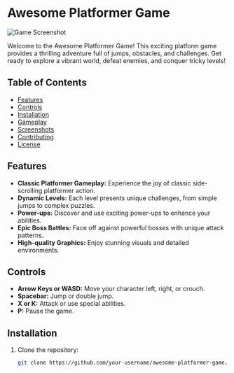 # Awesome Platformer Game

![Game Screenshot](screenshot.png)

Welcome to the Awesome Platformer Game! This exciting platform game provides a thrilling adventure full of jumps, obstacles, and challenges. Get ready to explore a vibrant world, defeat enemies, and conquer tricky levels!

## Table of Contents

- [Features](#features)
- [Controls](#controls)
- [Installation](#installation)
- [Gameplay](#gameplay)
- [Screenshots](#screenshots)
- [Contributing](#contributing)
- [License](#license)

## Features

- **Classic Platformer Gameplay:** Experience the joy of classic side-scrolling platformer action.
- **Dynamic Levels:** Each level presents unique challenges, from simple jumps to complex puzzles.
- **Power-ups:** Discover and use exciting power-ups to enhance your abilities.
- **Epic Boss Battles:** Face off against powerful bosses with unique attack patterns.
- **High-quality Graphics:** Enjoy stunning visuals and detailed environments.

## Controls

- **Arrow Keys or WASD:** Move your character left, right, or crouch.
- **Spacebar:** Jump or double jump.
- **X or K:** Attack or use special abilities.
- **P:** Pause the game.

## Installation

1. Clone the repository:

   ```bash
   git clone https://github.com/your-username/awesome-platformer-game.git
